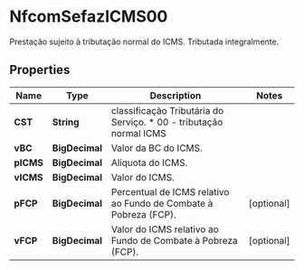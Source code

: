

# NfcomSefazICMS00

Prestação sujeito à tributação normal do ICMS.  Tributada integralmente.

## Properties

| Name | Type | Description | Notes |
|------------ | ------------- | ------------- | -------------|
|**CST** | **String** | classificação Tributária do Serviço.  * 00 - tributação normal ICMS |  |
|**vBC** | **BigDecimal** | Valor da BC do ICMS. |  |
|**pICMS** | **BigDecimal** | Alíquota do ICMS. |  |
|**vICMS** | **BigDecimal** | Valor do ICMS. |  |
|**pFCP** | **BigDecimal** | Percentual de ICMS relativo ao Fundo de Combate à Pobreza (FCP). |  [optional] |
|**vFCP** | **BigDecimal** | Valor do ICMS relativo ao Fundo de Combate à Pobreza (FCP). |  [optional] |



